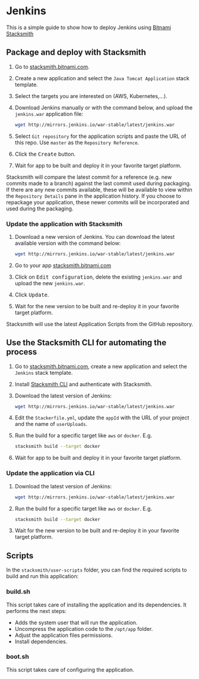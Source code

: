 # Jenkins

This is a simple guide to show how to deploy Jenkins using [Bitnami Stacksmith](https://stacksmith.bitnami.com)

## Package and deploy with Stacksmith

1. Go to [stacksmith.bitnami.com](https://stacksmith.bitnami.com).
2. Create a new application and select the `Java Tomcat Application` stack template.
3. Select the targets you are interested on (AWS, Kubernetes,...).
4. Download Jenkins manually or with the command below, and upload the `jenkins.war` application file:

   ```bash
   wget http://mirrors.jenkins.io/war-stable/latest/jenkins.war
   ```

5. Select `Git repository` for the application scripts and paste the URL of this repo. Use `master` as the `Repository Reference`.
6. Click the <kbd>Create</kbd> button.
7. Wait for app to be built and deploy it in your favorite target platform.

Stacksmith will compare the latest commit for a reference (e.g. new commits made to a branch) against the last commit used during packaging. If there are any new commits available, these will be available to view within the `Repository Details` pane in the application history. If you choose to repackage your application, these newer commits will be incorporated and used during the packaging.

### Update the application with Stacksmith

1. Download a new version of Jenkins. You can download the latest available version with the command below:

   ```bash
   wget http://mirrors.jenkins.io/war-stable/latest/jenkins.war
   ```

2. Go to your app [stacksmith.bitnami.com](https://stacksmith.bitnami.com)
3. Click on <kbd>Edit configuration</kbd>, delete the existing `jenkins.war` and upload the new `jenkins.war`.
4. Click <kbd>Update</kbd>.
5. Wait for the new version to be built and re-deploy it in your favorite target platform.

Stacksmith will use the latest Application Scripts from the GitHub repository.

## Use the Stacksmith CLI for automating the process

1. Go to [stacksmith.bitnami.com](https://stacksmith.bitnami.com), create a new application and select the `Jenkins` stack template.
2. Install [Stacksmith CLI](https://github.com/bitnami/stacksmith-cli) and authenticate with Stacksmith.
3. Download the latest version of Jenkins:

   ```bash
   wget http://mirrors.jenkins.io/war-stable/latest/jenkins.war
   ```
4. Edit the `Stackerfile.yml`,  update the `appId` with the URL of your project and the name of `userUploads`.
5. Run the build for a specific target like `aws` or `docker`. E.g.

   ```bash
   stacksmith build --target docker
   ```
6. Wait for app to be built and deploy it in your favorite target platform.

### Update the application via CLI

1. Download the latest version of Jenkins:

   ```bash
   wget http://mirrors.jenkins.io/war-stable/latest/jenkins.war
   ```

2. Run the build for a specific target like `aws` or `docker`. E.g.

   ```bash
   stacksmith build --target docker
   ```

3. Wait for the new version to be built and re-deploy it in your favorite target platform.

## Scripts

In the `stacksmith/user-scripts` folder, you can find the required scripts to build and run this application:

### build.sh

This script takes care of installing the application and its dependencies. It performs the next steps:

* Adds the system user that will run the application.
* Uncompress the application code to the `/opt/app` folder.
* Adjust the application files permissions.
* Install dependencies.

### boot.sh

This script takes care of configuring the application.

